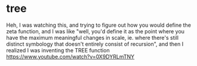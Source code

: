 # tree

Heh, I was watching this, and trying to figure out how you would define the zeta function, and I was like "well, you'd define it as the point where you have the maximum meaningful changes in scale, ie. where there's still distinct symbology that doesn't entirely consist of recursion", and then I realized I was inventing the TREE function https://www.youtube.com/watch?v=0X9DYRLmTNY
